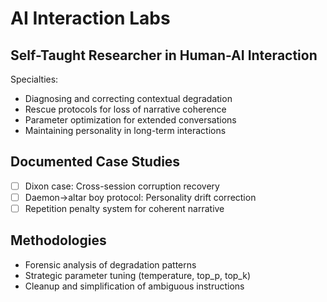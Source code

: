 # AI Interaction Labs

## Self-Taught Researcher in Human-AI Interaction

Specialties:
- Diagnosing and correcting contextual degradation
- Rescue protocols for loss of narrative coherence
- Parameter optimization for extended conversations
- Maintaining personality in long-term interactions

## Documented Case Studies
- [ ] Dixon case: Cross-session corruption recovery
- [ ] Daemon→altar boy protocol: Personality drift correction
- [ ] Repetition penalty system for coherent narrative

## Methodologies
- Forensic analysis of degradation patterns
- Strategic parameter tuning (temperature, top_p, top_k)
- Cleanup and simplification of ambiguous instructions
